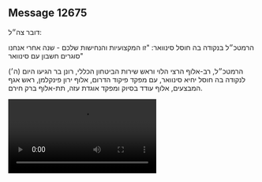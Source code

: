 ## Message 12675

דובר צה״ל: 

הרמטכ״ל בנקודה בה חוסל סינוואר: "זו המקצועיות והנחישות שלכם  - שנה אחרי אנחנו סוגרים חשבון עם סינוואר"

הרמטכ״ל, רב-אלוף הרצי הלוי וראש שירות הביטחון הכללי, רונן בר הגיעו היום (ה׳) לנקודה בה חוסל יחיא סינוואר, עם מפקד פיקוד הדרום, אלוף ירון פינקלמן, ראש אגף המבצעים, אלוף עודד בסיוק ומפקד אוגדת עזה, תת-אלוף ברק חירם.

![Video](https://data.iron-swords.co.il/2024/October/17/https://data.iron-swords.co.il/2024/October/17/12675/12675_media.mp4)
